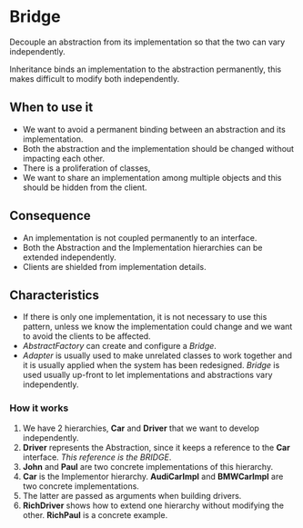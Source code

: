 # Bridge

Decouple an abstraction from its implementation so that the two can 
vary independently.

Inheritance binds an implementation to the abstraction permanently, this makes
difficult to modify both independently.

## When to use it

* We want to avoid a permanent binding between an abstraction and its 
implementation.
* Both the abstraction and the implementation should be changed without
impacting each other.
* There is a proliferation of classes,
* We want to share an implementation among multiple objects and this should
be hidden from the client.

## Consequence

* An implementation is not coupled permanently to an interface.
* Both the Abstraction and the Implementation hierarchies can be extended
independently.
* Clients are shielded from implementation details.

## Characteristics

* If there is only one implementation, it is not necessary to use this pattern,
unless we know the implementation could change and we want to avoid the clients
to be affected.
* _AbstractFactory_ can create and configure a _Bridge_.
* _Adapter_ is usually used to make unrelated classes to work together and it 
is usually applied when the system has been redesigned. _Bridge_ is used usually
up-front to let implementations and abstractions vary independently.

### How it works

1. We have 2 hierarchies, __Car__ and __Driver__ that we want to develop
independently.
2. __Driver__ represents the Abstraction, since it keeps a reference to the
__Car__ interface. _This reference is the BRIDGE_.
3. __John__ and __Paul__ are two concrete implementations of this hierarchy.
4. __Car__ is the Implementor hierarchy. __AudiCarImpl__ and __BMWCarImpl__
are two concrete implementations.
5. The latter are passed as arguments when building drivers.
6. __RichDriver__ shows how to extend one hierarchy without modifying the
other. __RichPaul__ is a concrete example.
